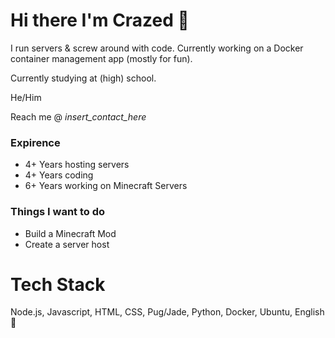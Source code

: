 # Hi there I'm Crazed 👋
I run servers & screw around with code. Currently working on a Docker container management app (mostly for fun).

Currently studying at (high) school.

He/Him

Reach me @ _insert_contact_here_

### Expirence

+ 4+ Years hosting servers
+ 4+ Years coding
+ 6+ Years working on Minecraft Servers

### Things I want to do

+ Build a Minecraft Mod
+ Create a server host

# Tech Stack
Node.js, Javascript, HTML, CSS, Pug/Jade, Python, Docker, Ubuntu, English 🤔




<!--
**crazeddd/crazeddd** is a ✨ _special_ ✨ repository because its `README.md` (this file) appears on your GitHub profile.

Here are some ideas to get you started:

- 🔭 I’m currently working on ...
- 🌱 I’m currently learning ...
- 👯 I’m looking to collaborate on ...
- 🤔 I’m looking for help with ...
- 💬 Ask me about ...
- 📫 How to reach me: ...
- 😄 Pronouns: ...
- ⚡ Fun fact: ...
-->
